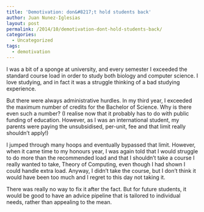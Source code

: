 ```yaml
---
title: 'Demotivation: don&#8217;t hold students back'
author: Juan Nunez-Iglesias
layout: post
permalink: /2014/10/demotivation-dont-hold-students-back/
categories:
  - Uncategorized
tags:
  - demotivation
---
```

I was a bit of a sponge at university, and every semester I exceeded the standard course load in order to study both biology and computer science. I love studying, and in fact it was a struggle thinking of a bad studying experience.

But there were always administrative hurdles. In my third year, I exceeded the maximum number of credits for the Bachelor of Science. Why is there even such a number? (I realise now that it probably has to do with public funding of education. However, as I was an international student, my parents were paying the unsubsidised, per-unit, fee and that limit really shouldn&#8217;t apply!)

I jumped through many hoops and eventually bypassed that limit. However, when it came time to my honours year, I was again told that I would struggle to do more than the recommended load and that I shouldn&#8217;t take a course I really wanted to take, Theory of Computing, even though I had shown I could handle extra load. Anyway, I didn&#8217;t take the course, but I don&#8217;t think it would have been too much and I regret to this day not taking it.

There was really no way to fix it after the fact. But for future students, it would be good to have an advice pipeline that is tailored to individual needs, rather than appealing to the mean.